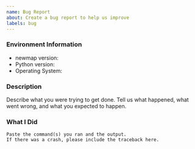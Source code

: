 ```yaml
---
name: Bug Report
about: Create a bug report to help us improve
labels: bug
---
```


<!-- Please search existing issues to avoid creating duplicates. -->

### Environment Information

-   newmap version:
-   Python version:
-   Operating System:

### Description

Describe what you were trying to get done.
Tell us what happened, what went wrong, and what you expected to happen.

### What I Did

```
Paste the command(s) you ran and the output.
If there was a crash, please include the traceback here.
```
